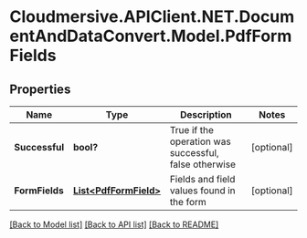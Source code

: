 # Cloudmersive.APIClient.NET.DocumentAndDataConvert.Model.PdfFormFields
## Properties

Name | Type | Description | Notes
------------ | ------------- | ------------- | -------------
**Successful** | **bool?** | True if the operation was successful, false otherwise | [optional] 
**FormFields** | [**List&lt;PdfFormField&gt;**](PdfFormField.md) | Fields and field values found in the form | [optional] 

[[Back to Model list]](../README.md#documentation-for-models) [[Back to API list]](../README.md#documentation-for-api-endpoints) [[Back to README]](../README.md)

